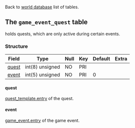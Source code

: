Back to [world database](https://github.com/cmangos/issues/wiki/mangosdb_struct) list of tables.

## The `game_event_quest` table

holds quests, which are only active during certain events.

### Structure

| Field| Type| Null| Key| Default| Extra|
| ---|---| ---|--- |--- |--- |
|[quest](https://github.com/cmangos/issues/wiki/Quest_template#entry)|int(8) unsigned|NO|PRI|||
|[event](https://github.com/cmangos/issues/wiki/Game_event#entry)|int(5) unsigned|NO|PRI|0||

#### quest

[quest_template.entry](https://github.com/cmangos/issues/wiki/Quest_template#entry) of the quest.

#### event

[game_event.entry](https://github.com/cmangos/issues/wiki/Game_event#entry) of the game event.